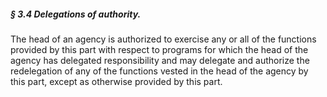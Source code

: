 ##### § 3.4 Delegations of authority. #####

The head of an agency is authorized to exercise any or all of the functions provided by this part with respect to programs for which the head of the agency has delegated responsibility and may delegate and authorize the redelegation of any of the functions vested in the head of the agency by this part, except as otherwise provided by this part.